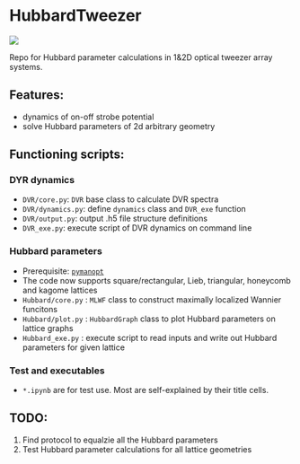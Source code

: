 # HubbardTweezer

![](https://img.shields.io/github/v/release/Kvanti17/HubbardTweezer?color=green&include_prereleases)

Repo for Hubbard parameter calculations in 1&2D optical tweezer array systems.

## Features:
* dynamics of on-off strobe potential
* solve Hubbard parameters of 2d arbitrary geometry

## Functioning scripts:
### DYR dynamics
* `DVR/core.py`: `DVR` base class to calculate DVR spectra
* `DVR/dynamics.py`: define `dynamics` class and `DVR_exe` function
* `DVR/output.py`: output .h5 file structure definitions
* `DVR_exe.py`: execute script of DVR dynamics on command line
### Hubbard parameters
* Prerequisite: [`pymanopt`](https://github.com/pymanopt/pymanopt)
* The code now supports square/rectangular, Lieb, triangular, honeycomb and kagome lattices
* `Hubbard/core.py` : `MLWF` class to construct maximally localized Wannier funcitons
* `Hubbard/plot.py` : `HubbardGraph` class to plot Hubbard parameters on lattice graphs
* `Hubbard_exe.py` : execute script to read inputs and write out Hubbard parameters for given lattice
### Test and executables
* `*.ipynb` are for test use. Most are self-explained by their title cells.

## TODO:
1. Find protocol to equalzie all the Hubbard parameters
2. Test Hubbard parameter calculations for all lattice geometries
